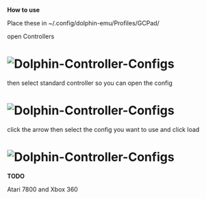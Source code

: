 **How to use**

Place these in ~/.config/dolphin-emu/Profiles/GCPad/

open Controllers
# ![Dolphin-Controller-Configs](https://cdn.discordapp.com/attachments/483022058222125068/504398872609685544/Screenshot_at_2018-10-23_16-52-01.png)

then select standard controller so you can open the config
# ![Dolphin-Controller-Configs](https://cdn.discordapp.com/attachments/483022058222125068/504398870629842944/Screenshot_at_2018-10-23_16-55-37.png)

click the arrow then select the config you want to use and click load
# ![Dolphin-Controller-Configs](https://cdn.discordapp.com/attachments/483022058222125068/504398868692336651/Screenshot_at_2018-10-23_16-57-42.png)

**TODO**

Atari 7800 and Xbox 360
